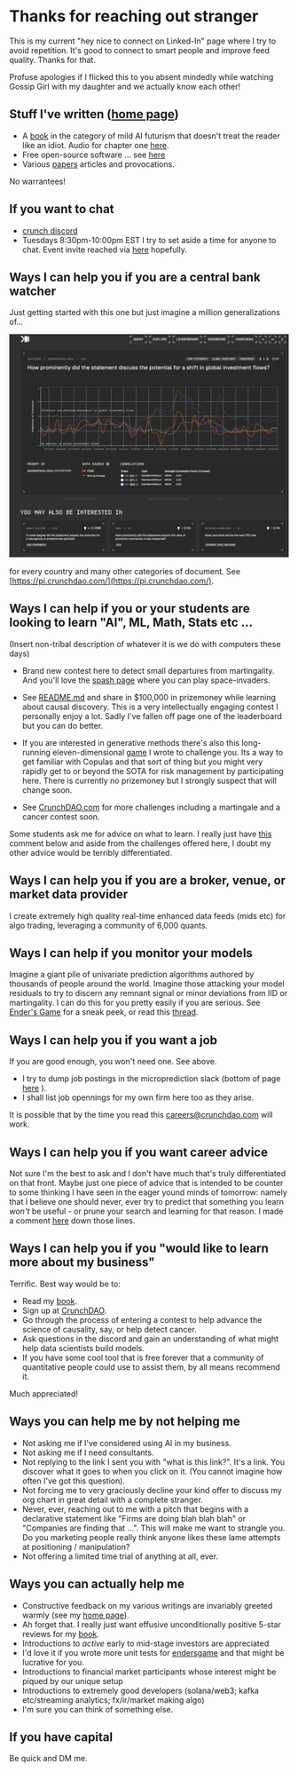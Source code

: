 
# Thanks for reaching out stranger
This is my current "hey nice to connect on Linked-In" page where I try to avoid repetition. It's good to connect to smart people and improve feed quality. Thanks for that. 

Profuse apologies if I flicked this to you absent mindedly while watching Gossip Girl with my daughter and we actually know each other! 

## Stuff I've written ([home page](https://github.com/microprediction/home))

- A [book](https://mitpress.mit.edu/9780262047326/microprediction/) in the category of mild AI futurism that doesn't treat the reader like an idiot. Audio for chapter one [here](https://github.com/microprediction/building_an_open_ai_network/blob/main/docs/assets/audio/Microprediction_Chapter_1.mp3).
- Free open-source software ... see [here](https://github.com/microprediction)
- Various [papers](https://github.com/microprediction/home) articles and provocations.

No warrantees! 

## If you want to chat

- [crunch discord](https://discord.gg/NuqJTcYQ2J) 
- Tuesdays 8:30pm-10:00pm EST I try to set aside a time for anyone to chat. Event invite reached via [here](https://www.linkedin.com/posts/petercotton_the-regular-tuesday-night-open-mic-meeting-for-no-particular-reason-activity-7249114298583519233-Gt8V?utm_source=share&utm_medium=member_desktop) hopefully. 


## Ways I can help you if you are a central bank watcher 
Just getting started with this one but just imagine a million generalizations of...

![](https://github.com/microprediction/monteprediction/blob/main/pi_example.png)

for every country and many other categories of document. See [https://pi.crunchdao.com/](https://pi.crunchdao.com/). 


## Ways I can help if you or your students are looking to learn "AI", ML, Math, Stats etc ...
(Insert non-tribal description of whatever it is we do with computers these days)

- Brand new contest here to detect small departures from martingality. And you'll love the [spash page](https://mid-one.crunchdao.com/) where you can play space-invaders. 

- See [README.md](https://github.com/microprediction/microprediction/blob/master/README.md) and share in $100,000 in prizemoney while learning about causal discovery. This is a very intellectually engaging contest I personally enjoy a lot. Sadly I've fallen off page one of the leaderboard but you can do better. 
  
- If you are interested in generative methods there's also this long-running eleven-dimensional [game](https://github.com/microprediction/monteprediction_colab_examples/blob/main/monteprediction_entry.ipynb) I wrote to challenge you. Its a way to get familiar with Copulas and that sort of thing but you might very rapidly get to or beyond the SOTA for risk management by participating here. There is currently no prizemoney but I strongly suspect that will change soon. 
 
- See [CrunchDAO.com](www.crunchdao.com) for more challenges including a martingale and a cancer contest soon.

Some students ask me for advice on what to learn. I really just have [this](https://www.linkedin.com/posts/petercotton_ai-artificialintelligence-activity-7248460182718935040-kM_X?utm_source=share&utm_medium=member_desktop) comment below and aside from the challenges offered here, I doubt my other advice would be terribly differentiated.   

## Ways I can help you if you are a broker, venue, or market data provider
I create extremely high quality real-time enhanced data feeds (mids etc) for algo trading, leveraging a community of 6,000 quants. 

## Ways I can help if you monitor your models 
Imagine a giant pile of univariate prediction algorithms authored by thousands of people around the world. Imagine those attacking your model residuals to try to discern any remnant signal or minor deviations from IID or martingality. I can do this for you pretty easily if you are serious. See [Ender's Game](https://github.com/microprediction/endersgame) for a sneak peek, or read this [thread](https://www.linkedin.com/feed/update/urn:li:ugcPost:7249114298076073984?commentUrn=urn%3Ali%3Acomment%3A%28ugcPost%3A7249114298076073984%2C7249233969139920896%29&dashCommentUrn=urn%3Ali%3Afsd_comment%3A%287249233969139920896%2Curn%3Ali%3AugcPost%3A7249114298076073984%29). 

## Ways I can help you if you want a job
If you are good enough, you won't need one. See above.
  
- I try to dump job postings in the microprediction slack (bottom of page [here](https://www.monteprediction.com/) ).
- I shall list job opennings for my own firm here too as they arise.

It is possible that by the time you read this careers@crunchdao.com will work. 

## Ways I can help you if you want career advice 
Not sure I'm the best to ask and I don't have much that's truly differentiated on that front. Maybe just one piece of advice that is intended to be counter to some thinking I have seen in the eager yound minds of tomorrow: namely that I believe one should never, ever try to predict that something you learn *won't* be useful - or prune your search and learning for that reason. I made a comment [here](https://www.linkedin.com/posts/petercotton_ai-artificialintelligence-activity-7248460182718935040-kM_X?utm_source=share&utm_medium=member_desktop) down those lines. 

## Ways I can help you if you "would like to learn more about my business"
Terrific. Best way would be to:

 - Read my [book](https://www.amazon.com/Microprediction-Building-Open-AI-Network). 
 - Sign up at [CrunchDAO](https://www.crunchdao.com/). 
 - Go through the process of entering a contest to help advance the science of causality, say, or help detect cancer.
 - Ask questions in the discord and gain an understanding of what might help data scientists build models.
 - If you have some cool tool that is free forever that a community of quantitative people could use to assist them, by all means recommend it. 

Much appreciated!

## Ways you can help me by not helping me 
- Not asking me if I've considered using AI in my business. 
- Not asking me if I need consultants.
- Not replying to the link I sent you with "what is this link?".  It's a link. You discover what it goes to when you click on it. (You cannot imagine how often I've got this question). 
- Not forcing me to very graciously decline your kind offer to discuss my org chart in great detail with a complete stranger.  
- Never, ever, reaching out to me with a pitch that begins with a declarative statement like "Firms are doing blah blah blah" or "Companies are finding that ...". This will make me want to strangle you. Do you marketing people really think anyone likes these lame attempts at positioning / manipulation? 
- Not offering a limited time trial of anything at all, ever. 

## Ways you can actually help me

- Constructive feedback on my various writings are invariably greeted warmly (see my [home page](https://github.com/microprediction/home)).
- Ah forget that. I really just want effusive unconditionally positive 5-star reviews for my [book](https://www.amazon.com/Microprediction-Building-Open-AI-Network/dp/0262047322).
- Introductions to *active* early to mid-stage investors are appreciated
- I'd love it if you wrote more unit tests for [endersgame](https://github.com/microprediction/endersgame) and that might be lucrative for you. 
- Introductions to financial market participants whose interest might be piqued by our unique setup
- Introductions to extremely good developers (solana/web3; kafka etc/streaming analytics; fx/ir/market making algo)
- I'm sure you can think of something else. 
  
## If you have capital 

Be quick and DM me.  




